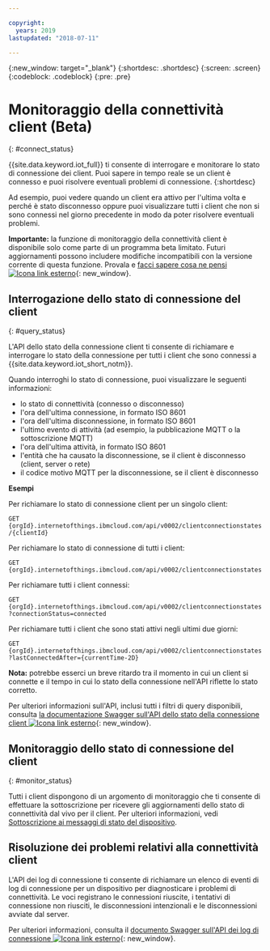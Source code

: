 ```yaml
---

copyright:
  years: 2019
lastupdated: "2018-07-11"

---
```


{:new_window: target="\_blank"}
{:shortdesc: .shortdesc}
{:screen: .screen}
{:codeblock: .codeblock}
{:pre: .pre}

# Monitoraggio della connettività client (Beta)
{: #connect_status}

{{site.data.keyword.iot_full}} ti consente di interrogare e monitorare lo stato di connessione dei client. Puoi sapere in tempo reale se un client è connesso e puoi risolvere eventuali problemi di connessione.
{:shortdesc}

Ad esempio, puoi vedere quando un client era attivo per l'ultima volta e perché è stato disconnesso oppure puoi visualizzare tutti i client che non si sono connessi nel giorno precedente in modo da poter risolvere eventuali problemi.

**Importante:** la funzione di monitoraggio della connettività client è disponibile solo come parte di un programma beta limitato. Futuri aggiornamenti possono includere modifiche incompatibili con la versione corrente di questa funzione. Provala e [facci sapere cosa ne pensi ![Icona link esterno](../../../../icons/launch-glyph.svg "Icona link esterno")](https://developer.ibm.com/answers/smart-spaces/17/internet-of-things.html){: new_window}.

## Interrogazione dello stato di connessione del client
{: #query_status}

L'API dello stato della connessione client ti consente di richiamare e interrogare lo stato della connessione per tutti i client che sono connessi a {{site.data.keyword.iot_short_notm}}.

Quando interroghi lo stato di connessione, puoi visualizzare le seguenti informazioni:

 - lo stato di connettività (connesso o disconnesso)
 - l'ora dell'ultima connessione, in formato ISO 8601
 - l'ora dell'ultima disconnessione, in formato ISO 8601
 - l'ultimo evento di attività (ad esempio, la pubblicazione MQTT o la sottoscrizione MQTT)
 - l'ora dell'ultima attività, in formato ISO 8601
 - l'entità che ha causato la disconnessione, se il client è disconnesso (client, server o rete)
 - il codice motivo MQTT per la disconnessione, se il client è disconnesso

**Esempi**

Per richiamare lo stato di connessione client per un singolo client:

`GET {orgId}.internetofthings.ibmcloud.com/api/v0002/clientconnectionstates/{clientId}`

Per richiamare lo stato di connessione di tutti i client:

`GET {orgId}.internetofthings.ibmcloud.com/api/v0002/clientconnectionstates`

Per richiamare tutti i client connessi:

`GET {orgId}.internetofthings.ibmcloud.com/api/v0002/clientconnectionstates?connectionStatus=connected`

Per richiamare tutti i client che sono stati attivi negli ultimi due giorni:

`GET {orgId}.internetofthings.ibmcloud.com/api/v0002/clientconnectionstates?lastConnectedAfter={currentTime-2D}`

**Nota:** potrebbe esserci un breve ritardo tra il momento in cui un client si connette e il tempo in cui lo stato della connessione nell'API riflette lo stato corretto.

Per ulteriori informazioni sull'API, inclusi tutti i filtri di query disponibili, consulta [la documentazione Swagger sull'API dello stato della connessione client ![Icona link esterno](../../../../icons/launch-glyph.svg "Icona link esterno")](https://docs.internetofthings.ibmcloud.com/apis/swagger/v0002-beta/clientstate-beta.html#!/Client_Connection_State/get_clientconnectionstates_clientId){: new_window}.

## Monitoraggio dello stato di connessione del client
{: #monitor_status}

 Tutti i client dispongono di un argomento di monitoraggio che ti consente di effettuare la sottoscrizione per ricevere gli aggiornamenti dello stato di connettività dal vivo per il client. Per ulteriori informazioni, vedi [Sottoscrizione ai messaggi di stato del dispositivo](../../applications/mqtt.html#subscribe_device_commands).

## Risoluzione dei problemi relativi alla connettività client

L'API dei log di connessione ti consente di richiamare un elenco di eventi di log di connessione per un dispositivo per diagnosticare i problemi di connettività. Le voci registrano le connessioni riuscite, i tentativi di connessione non riusciti, le disconnessioni intenzionali e le disconnessioni avviate dal server.

Per ulteriori informazioni, consulta il [documento Swagger sull'API dei log di connessione ![Icona link esterno](../../../../icons/launch-glyph.svg "Icona link esterno")](https://docs.internetofthings.ibmcloud.com/apis/swagger/v0002/org-admin.html?cm_mc_uid=08862496634215124007223&cm_mc_sid_50200000=36272221529958773076#!/Device_Problem_Determination/get_logs_connection){: new_window}.
